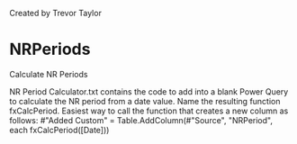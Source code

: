 Created by Trevor Taylor

# NRPeriods
Calculate NR Periods

NR Period Calculator.txt contains the code to add into a blank Power Query to calculate the NR period from a date value.
Name the resulting function fxCalcPeriod.
Easiest way to call the function that creates a new column as follows:
#"Added Custom" = Table.AddColumn(#"Source", "NRPeriod", each fxCalcPeriod([Date]))
